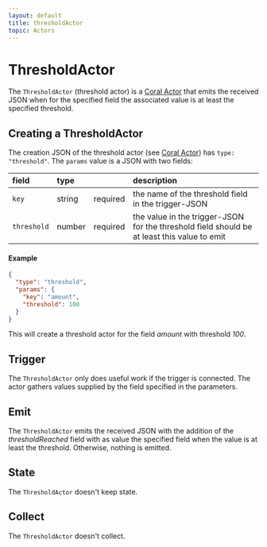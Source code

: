 ```yaml
---
layout: default
title: thresholdActor
topic: Actors
---
```

<!--
   Licensed to the Apache Software Foundation (ASF) under one or more
   contributor license agreements.  See the NOTICE file distributed with
   this work for additional information regarding copyright ownership.
   The ASF licenses this file to You under the Apache License, Version 2.0
   (the "License"); you may not use this file except in compliance with
   the License.  You may obtain a copy of the License at

       http://www.apache.org/licenses/LICENSE-2.0

   Unless required by applicable law or agreed to in writing, software
   distributed under the License is distributed on an "AS IS" BASIS,
   WITHOUT WARRANTIES OR CONDITIONS OF ANY KIND, either express or implied.
   See the License for the specific language governing permissions and
   limitations under the License.
-->

# ThresholdActor
The `ThresholdActor` (threshold actor) is a [Coral Actor](/actors/overview/) that emits the received JSON when for the specified field the associated value is at least the specified threshold.

## Creating a ThresholdActor
The creation JSON of the threshold actor (see [Coral Actor](/actors/overview/)) has `type: "threshold"`.
The `params` value is a JSON with two fields:

field  | type |    | description
:----- | :---- | :--- | :------------
`key` | string | required | the name of the threshold field in the trigger-JSON
`threshold` | number | required | the value in the trigger-JSON for the threshold field should be at least this value to emit

#### Example
```json
{
  "type": "threshold",
  "params": {
    "key": "amount",
    "threshold": 100
  }
}
```
This will create a threshold actor for the field _amount_ with threshold _100_.

## Trigger
The `ThresholdActor` only does useful work if the trigger is connected.
The actor gathers values supplied by the field specified in the parameters.

## Emit
The `ThresholdActor` emits the received JSON with the addition of the _thresholdReached_ field with as value the specified field when the value is at least the threshold. Otherwise, nothing is emitted.

## State
The `ThresholdActor` doesn't keep state.

## Collect
The `ThresholdActor` doesn't collect.